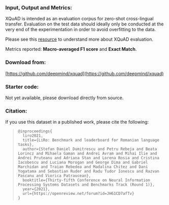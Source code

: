 ### Input, Output and Metrics:

XQuAD is intended as an evaluation corpus for zero-shot cross-lingual transfer. Evaluation on the test data should ideally only be conducted at the very end of the experimentation in order to avoid overfitting to the data.

Please see this [resource](https://github.com/deepmind/xquad) to understand more about XQuAD evaluation.

Metrics reported: **Macro-averaged F1 score** and **Exact Match**.

### Download from:

[https://github.com/deepmind/xquad](https://github.com/deepmind/xquad)

### Starter code:

Not yet available, please download directly from source.

### Citation:

If you use this dataset in a published work, please cite the following:

>     @inproceedings{
>       liro2021,
>       title={LiRo: Benchmark and leaderboard for Romanian language tasks},
>       author={Stefan Daniel Dumitrescu and Petru Rebeja and Beata Lorincz and Mihaela Gaman and Andrei Avram and Mihai Ilie and Andrei Pruteanu and Adriana Stan and Lorena Rosia and Cristina Iacobescu and Luciana Morogan and George Dima and Gabriel Marchidan and Traian Rebedea and Madalina Chitez and Dani Yogatama and Sebastian Ruder and Radu Tudor Ionescu and Razvan Pascanu and Viorica Patraucean},
>       booktitle={Thirty-fifth Conference on Neural Information Processing Systems Datasets and Benchmarks Track (Round 1)},
>       year={2021},
>       url={https://openreview.net/forum?id=JH61CD7afTv}
>     }
